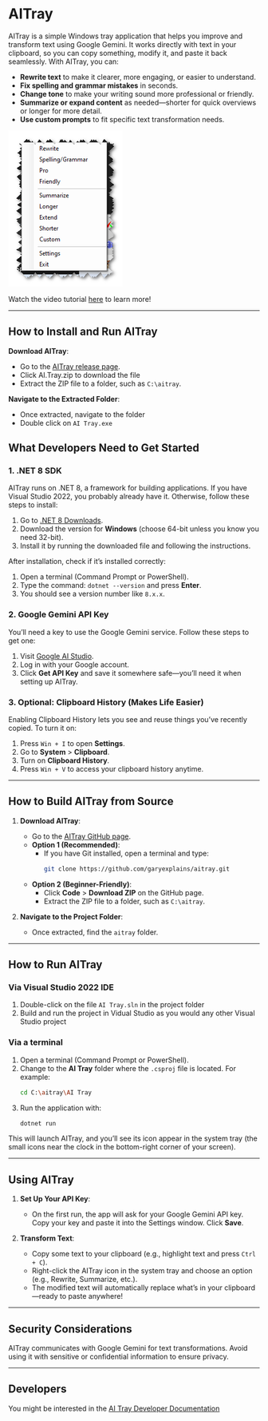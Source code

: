 # AITray

AITray is a simple Windows tray application that helps you improve and transform text using Google Gemini. It works directly with text in your clipboard, so you can copy something, modify it, and paste it back seamlessly. With AITray, you can:

- **Rewrite text** to make it clearer, more engaging, or easier to understand.
- **Fix spelling and grammar mistakes** in seconds.
- **Change tone** to make your writing sound more professional or friendly.
- **Summarize or expand content** as needed—shorter for quick overviews or longer for more detail.
- **Use custom prompts** to fit specific text transformation needs.

![AITray Screenshot](Assets/aitray1.png)

Watch the video tutorial [here](https://www.youtube.com/watch?v=fZY2syvqx5c) to learn more!

---

## How to Install and Run AITray

**Download AITray**:
   - Go to the [AITray release page](https://github.com/garyexplains/aitray/releases/).
   - Click AI.Tray.zip to download the file
   - Extract the ZIP file to a folder, such as `C:\aitray`.

**Navigate to the Extracted  Folder**:
   - Once extracted, navigate to the folder 
   - Double click on `AI Tray.exe`

## What Developers Need to Get Started

### 1. .NET 8 SDK

AITray runs on .NET 8, a framework for building applications. If you have Visual Studio 2022, you probably already have it. Otherwise, follow these steps to install:

1. Go to [.NET 8 Downloads](https://dotnet.microsoft.com/en-us/download/dotnet/8.0).
2. Download the version for **Windows** (choose 64-bit unless you know you need 32-bit).
3. Install it by running the downloaded file and following the instructions.

After installation, check if it’s installed correctly:
1. Open a terminal (Command Prompt or PowerShell).
2. Type the command: `dotnet --version` and press **Enter**.
3. You should see a version number like `8.x.x`.

### 2. Google Gemini API Key

You’ll need a key to use the Google Gemini service. Follow these steps to get one:
1. Visit [Google AI Studio](https://aistudio.google.com/app/apikey).
2. Log in with your Google account.
3. Click **Get API Key** and save it somewhere safe—you’ll need it when setting up AITray.

### 3. Optional: Clipboard History (Makes Life Easier)

Enabling Clipboard History lets you see and reuse things you’ve recently copied. To turn it on:
1. Press `Win + I` to open **Settings**.
2. Go to **System** > **Clipboard**.
3. Turn on **Clipboard History**.
4. Press `Win + V` to access your clipboard history anytime.

---

## How to Build AITray from Source

1. **Download AITray**:
   - Go to the [AITray GitHub page](https://github.com/garyexplains/aitray).
   - **Option 1 (Recommended)**:
     - If you have Git installed, open a terminal and type:
       ```bash
       git clone https://github.com/garyexplains/aitray.git
       ```
   - **Option 2 (Beginner-Friendly)**:
     - Click **Code** > **Download ZIP** on the GitHub page.
     - Extract the ZIP file to a folder, such as `C:\aitray`.

2. **Navigate to the Project Folder**:
   - Once extracted, find the `aitray` folder.

---

## How to Run AITray
   
### Via Visual Studio 2022 IDE
1. Double-click on the file `AI Tray.sln` in the project folder
2. Build and run the project in Vidual Studio as you would any other Visual Studio project
   
### Via a terminal
1. Open a terminal (Command Prompt or PowerShell).
2. Change to the **AI Tray** folder where the `.csproj` file is located. For example:
   ```bash
   cd C:\aitray\AI Tray
   ```
3. Run the application with:
   ```bash
   dotnet run
   ```

This will launch AITray, and you’ll see its icon appear in the system tray (the small icons near the clock in the bottom-right corner of your screen).

---

## Using AITray

1. **Set Up Your API Key**:
   - On the first run, the app will ask for your Google Gemini API key. Copy your key and paste it into the Settings window. Click **Save**.

2. **Transform Text**:
   - Copy some text to your clipboard (e.g., highlight text and press `Ctrl + C`).
   - Right-click the AITray icon in the system tray and choose an option (e.g., Rewrite, Summarize, etc.).
   - The modified text will automatically replace what’s in your clipboard—ready to paste anywhere!

---

## Security Considerations

AITray communicates with Google Gemini for text transformations. Avoid using it with sensitive or confidential information to ensure privacy.

---

## Developers
You might be interested in the [AI Tray Developer Documentation](DEVELOPERS.md)
